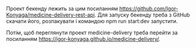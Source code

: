 Проект бекенду лежить за цим посиланням https://github.com/Igor-Konyaga/medicine-delivery-rest-api.
Для запуску бекенду треба з GitHub скачати його, розпакувати і командою npm run start:dev запустити.

Потім, щоб переглянути проект medicine-delivery треба перейти за посиланням https://igor-konyaga.github.io/medicine-delivery/.

